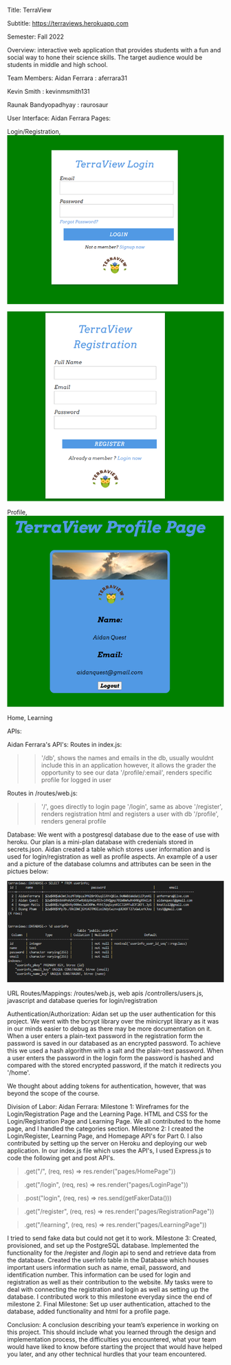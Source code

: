 Title: TerraView

Subtitle: https://terraviews.herokuapp.com

Semester: Fall 2022

Overview: interactive web application that provides students with a fun and social way to hone their science skills. The target audience would be students in middle and high school.


Team Members: 
Aidan Ferrara : aferrara31

Kevin Smith : kevinmsmith131

Raunak Bandyopadhyay : raurosaur



User Interface: 
Aidan Ferrara Pages:

Login/Registration,
![alt text](https://github.com/aferrara31/cs326-final-team-eta/blob/main/docs/img/loginUI.PNG?raw=true)

![alt text](https://github.com/aferrara31/cs326-final-team-eta/blob/main/docs/img/RegUI.PNG?raw=true)

Profile,
![alt text](https://github.com/aferrara31/cs326-final-team-eta/blob/main/docs/img/profileUI.PNG?raw=true)

Home,
Learning


APIs: 

Aidan Ferrara's API's:
Routes in index.js:
>> '/db', shows the names and emails in the db, usually wouldnt include this in an application however, it allows the grader the opportunity to see our data
>> '/profile/:email', renders specific profile for logged in user

Routes in /routes/web.js:
>> '/', goes directly to login page
>> '/login', same as above
>> '/register', renders registration html and registers a user with db
>> '/profile', renders general profile


Database: 
We went with a postgresql database due to the ease of use with heroku. Our plan is a mini-plan database with credenials stored in secrets.json. 
Aidan created a table which stores user information and is used for login/registration as well as profile aspects. An example of a user and a picture of the database columns and attributes can be seen in the pictues below:

![alt text](https://github.com/aferrara31/cs326-final-team-eta/blob/main/docs/img/terradb.PNG?raw=true)



URL Routes/Mappings: 
/routes/web.js, web apis
/controllers/users.js, javascript and database queries for login/registration


Authentication/Authorization: 
Aidan set up the user authentication for this project. We went with the bcrypt library over the minicrypt library as it was in our minds easier to debug as there may be more documentation on it.
When a user enters a plain-text password in the registration form the password is saved in our databased as an encrypted password. To achieve this we used a hash algorithm with a salt and the plain-text password.
When a user enters the password in the login form the password is hashed and compared with the stored encrypted password, if the match it redirects you '/home'.

We thought about adding tokens for authentication, however, that was beyond the scope of the course. 


Division of Labor: 
Aidan Ferrara:
Milestone 1: Wireframes for the Login/Registration Page and the Learning Page. HTML and CSS for the Login/Registration Page and Learning Page. We all contributed to the home page, and I handled the categories section.
Milestone 2: I created the Login/Register, Learning Page, and Homepage API's for Part 0. I also contributed by setting up the server on Heroku and deploying our web application. In our index.js file which uses the API's, I used Express.js to code the following get and post API's. 
  >.get("/", (req, res) => res.render("pages/HomePage"))
  
  >.get("/login", (req, res) => res.render("pages/LoginPage"))
  
  >.post("login", (req, res) => res.send(getFakerData()))
  
  >.get("/register", (req, res) => res.render("pages/RegistrationPage"))
  
  >.get("/learning", (req, res) => res.render("pages/LearningPage"))
 
 I tried to send fake data but could not get it to work.
Milestone 3: Created, provisioned, and set up the PostgreSQL database. Implemented the functionality for the /register and /login api to send and retrieve data from the database. Created the userInfo table in the Database which houses important users information such as name, email, password, and identification number. This information can be used for login and registration as well as their contribution to the website. My tasks were to deal with connecting the registration and login as well as setting up the database. I contributed work to this milestone everyday since the end of milestone 2.
Final Milestone: Set up user authentication, attached to the database, added functionality and html for a profile page. 


Conclusion: A conclusion describing your team’s experience in working on this project. This should include what you learned through the design and implementation process, the difficulties you encountered, what your team would have liked to know before starting the project that would have helped you later, and any other technical hurdles that your team encountered.

